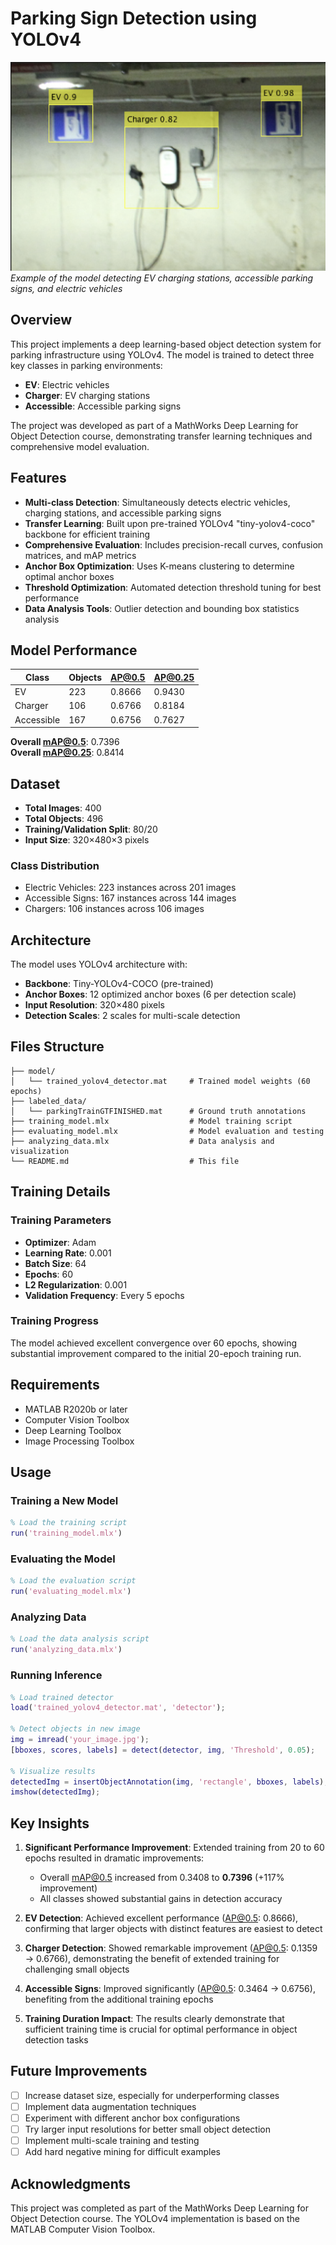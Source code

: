 # Parking Sign Detection using YOLOv4

![Demo Image](img/demo_detection.png)
*Example of the model detecting EV charging stations, accessible parking signs, and electric vehicles*

## Overview

This project implements a deep learning-based object detection system for parking infrastructure using YOLOv4. The model is trained to detect three key classes in parking environments:
- **EV**: Electric vehicles
- **Charger**: EV charging stations  
- **Accessible**: Accessible parking signs

The project was developed as part of a MathWorks Deep Learning for Object Detection course, demonstrating transfer learning techniques and comprehensive model evaluation.

## Features

- **Multi-class Detection**: Simultaneously detects electric vehicles, charging stations, and accessible parking signs
- **Transfer Learning**: Built upon pre-trained YOLOv4 "tiny-yolov4-coco" backbone for efficient training
- **Comprehensive Evaluation**: Includes precision-recall curves, confusion matrices, and mAP metrics
- **Anchor Box Optimization**: Uses K-means clustering to determine optimal anchor boxes
- **Threshold Optimization**: Automated detection threshold tuning for best performance
- **Data Analysis Tools**: Outlier detection and bounding box statistics analysis

## Model Performance

| Class | Objects | AP@0.5 | AP@0.25 |
|-------|---------|--------|---------|
| EV | 223 | 0.8666 | 0.9430 |
| Charger | 106 | 0.6766 | 0.8184 |
| Accessible | 167 | 0.6756 | 0.7627 |

**Overall mAP@0.5**: 0.7396  
**Overall mAP@0.25**: 0.8414

## Dataset

- **Total Images**: 400
- **Total Objects**: 496
- **Training/Validation Split**: 80/20
- **Input Size**: 320×480×3 pixels

### Class Distribution
- Electric Vehicles: 223 instances across 201 images
- Accessible Signs: 167 instances across 144 images  
- Chargers: 106 instances across 106 images

## Architecture

The model uses YOLOv4 architecture with:
- **Backbone**: Tiny-YOLOv4-COCO (pre-trained)
- **Anchor Boxes**: 12 optimized anchor boxes (6 per detection scale)
- **Input Resolution**: 320×480 pixels
- **Detection Scales**: 2 scales for multi-scale detection

## Files Structure

```
├── model/
│   └── trained_yolov4_detector.mat     # Trained model weights (60 epochs)
├── labeled_data/
│   └── parkingTrainGTFINISHED.mat      # Ground truth annotations
├── training_model.mlx                  # Model training script
├── evaluating_model.mlx                # Model evaluation and testing
├── analyzing_data.mlx                  # Data analysis and visualization
└── README.md                           # This file
```

## Training Details

### Training Parameters
- **Optimizer**: Adam
- **Learning Rate**: 0.001
- **Batch Size**: 64
- **Epochs**: 60
- **L2 Regularization**: 0.001
- **Validation Frequency**: Every 5 epochs

### Training Progress
The model achieved excellent convergence over 60 epochs, showing substantial improvement compared to the initial 20-epoch training run.

<!-- ![Training Progress](training_progress.png)
*Training and validation loss curves over 60 epochs*

## Evaluation Metrics

### Precision-Recall Curves
![Precision-Recall](precision_recall_curves.png)
*Precision-recall curves for each class at different IoU thresholds*

### Confusion Matrix
![Confusion Matrix](confusion_matrix.png)
*Confusion matrix showing classification performance*

### Detection Threshold Analysis
![Threshold Analysis](threshold_analysis.png)
*mAP vs Detection Threshold curve for optimal threshold selection*

## Data Analysis

### Bounding Box Statistics
![Area vs Aspect Ratio](area_aspect_ratio.png)
*Scatter plot showing area vs aspect ratio distribution for each class*

### Box Plots
![Aspect Ratio Boxplot](aspect_ratio_boxplot.png)
*Box plots showing aspect ratio distribution by class*

![Area Boxplot](area_boxplot.png)
*Box plots showing area distribution by class* -->

## Requirements

- MATLAB R2020b or later
- Computer Vision Toolbox
- Deep Learning Toolbox
- Image Processing Toolbox

## Usage

### Training a New Model
```matlab
% Load the training script
run('training_model.mlx')
```

### Evaluating the Model
```matlab
% Load the evaluation script  
run('evaluating_model.mlx')
```

### Analyzing Data
```matlab
% Load the data analysis script
run('analyzing_data.mlx')
```

### Running Inference
```matlab
% Load trained detector
load('trained_yolov4_detector.mat', 'detector');

% Detect objects in new image
img = imread('your_image.jpg');
[bboxes, scores, labels] = detect(detector, img, 'Threshold', 0.05);

% Visualize results
detectedImg = insertObjectAnnotation(img, 'rectangle', bboxes, labels);
imshow(detectedImg);
```

## Key Insights

1. **Significant Performance Improvement**: Extended training from 20 to 60 epochs resulted in dramatic improvements:
   - Overall mAP@0.5 increased from 0.3408 to **0.7396** (+117% improvement)
   - All classes showed substantial gains in detection accuracy

2. **EV Detection**: Achieved excellent performance (AP@0.5: 0.8666), confirming that larger objects with distinct features are easiest to detect

3. **Charger Detection**: Showed remarkable improvement (AP@0.5: 0.1359 → 0.6766), demonstrating the benefit of extended training for challenging small objects

4. **Accessible Signs**: Improved significantly (AP@0.5: 0.3464 → 0.6756), benefiting from the additional training epochs

5. **Training Duration Impact**: The results clearly demonstrate that sufficient training time is crucial for optimal performance in object detection tasks

## Future Improvements

- [ ] Increase dataset size, especially for underperforming classes
- [ ] Implement data augmentation techniques
- [ ] Experiment with different anchor box configurations
- [ ] Try larger input resolutions for better small object detection
- [ ] Implement multi-scale training and testing
- [ ] Add hard negative mining for difficult examples

## Acknowledgments

This project was completed as part of the MathWorks Deep Learning for Object Detection course. The YOLOv4 implementation is based on the MATLAB Computer Vision Toolbox.
